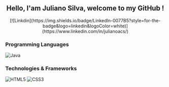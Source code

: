 <h2 align="center">Hello, I'am Juliano Silva, welcome to my GitHub !</h2>

<div align="center">
  [![Linkdin](https://img.shields.io/badge/LinkedIn-0077B5?style=for-the-badge&logo=linkedin&logoColor=white)](https://www.linkedin.com/in/julianoacs/)
</div>


### Programming Languages
![Java](https://img.shields.io/badge/Java-ED8B00?style=for-the-badge&logo=openjdk&logoColor=white)

### Technologies & Frameworks
![HTML5](https://img.shields.io/badge/HTML5-E34F26?style=for-the-badge&logo=html5&logoColor=white)
![CSS3](https://img.shields.io/badge/CSS3-1572B6?style=for-the-badge&logo=css3&logoColor=white)

